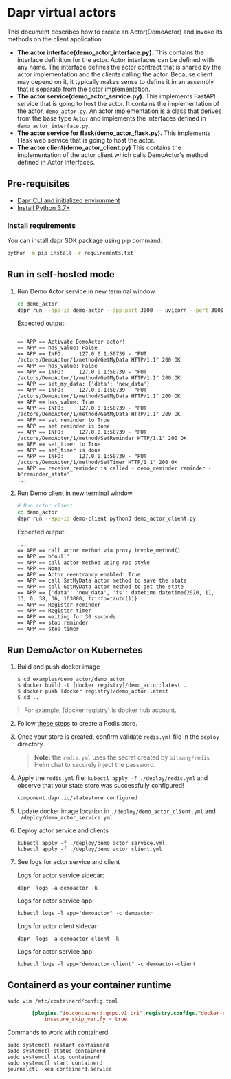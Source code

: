 # Dapr virtual actors

This document describes how to create an Actor(DemoActor) and invoke its methods on the client application.

- **The actor interface(demo_actor_interface.py).** This contains the interface definition for the actor. Actor interfaces can be defined with any name. The interface defines the actor contract that is shared by the actor implementation and the clients calling the actor. Because client may depend on it, it typically makes sense to define it in an assembly that is separate from the actor implementation.
- **The actor service(demo_actor_service.py).** This implements FastAPI service that is going to host the actor. It contains the implementation of the actor, `demo_actor.py`. An actor implementation is a class that derives from the base type `Actor` and implements the interfaces defined in `demo_actor_interface.py`.
- **The actor service for flask(demo_actor_flask.py).** This implements Flask web service that is going to host the actor.
- **The actor client(demo_actor_client.py)** This contains the implementation of the actor client which calls DemoActor's method defined in Actor Interfaces.

## Pre-requisites

- [Dapr CLI and initialized environment](https://docs.dapr.io/getting-started)
- [Install Python 3.7+](https://www.python.org/downloads/)

### Install requirements

You can install dapr SDK package using pip command:

<!-- STEP 
name: Install requirements
-->

```sh
python -m pip install -r requirements.txt
```

<!-- END_STEP -->

## Run in self-hosted mode

<!-- STEP
name: Actor Service
background: true
sleep: 5
expected_stdout_lines:
  - '== APP == Activate DemoActor actor!'
  - '== APP == has_value: False'
  - '== APP == has_value: False'
  - "== APP == set_my_data: {'data': 'new_data'}"
  - '== APP == has_value: True'
  - '== APP == set reminder to True'
  - '== APP == set reminder is done'
  - '== APP == set_timer to True'
  - '== APP == set_timer is done'
  - "== APP == receive_reminder is called - demo_reminder reminder - b'reminder_state'"
-->

1. Run Demo Actor service in new terminal window


   ```bash
   cd demo_actor
   dapr run --app-id demo-actor --app-port 3000 -- uvicorn --port 3000 demo_actor_service:app
   ```

   Expected output:
   ```
   ...
   == APP == Activate DemoActor actor!
   == APP == has_value: False
   == APP == INFO:     127.0.0.1:50739 - "PUT /actors/DemoActor/1/method/GetMyData HTTP/1.1" 200 OK
   == APP == has_value: False
   == APP == INFO:     127.0.0.1:50739 - "PUT /actors/DemoActor/1/method/GetMyData HTTP/1.1" 200 OK
   == APP == set_my_data: {'data': 'new_data'}
   == APP == INFO:     127.0.0.1:50739 - "PUT /actors/DemoActor/1/method/SetMyData HTTP/1.1" 200 OK
   == APP == has_value: True
   == APP == INFO:     127.0.0.1:50739 - "PUT /actors/DemoActor/1/method/GetMyData HTTP/1.1" 200 OK
   == APP == set reminder to True
   == APP == set reminder is done
   == APP == INFO:     127.0.0.1:50739 - "PUT /actors/DemoActor/1/method/SetReminder HTTP/1.1" 200 OK
   == APP == set_timer to True
   == APP == set_timer is done
   == APP == INFO:     127.0.0.1:50739 - "PUT /actors/DemoActor/1/method/SetTimer HTTP/1.1" 200 OK
   == APP == receive_reminder is called - demo_reminder reminder - b'reminder_state'
   ...
   ```

<!-- END_STEP -->

<!-- STEP
name: Actor Client
background: true
expected_stdout_lines:
  - '== APP == call actor method via proxy.invoke_method()'
  - "== APP == b'null'"
  - '== APP == call actor method using rpc style'
  - '== APP == None'
  - "== APP == Actor reentrancy enabled: b'true'"
  - '== APP == call SetMyData actor method to save the state'
  - '== APP == call GetMyData actor method to get the state'
  - '== APP == Register reminder'
  - '== APP == Register timer'
  - '== APP == waiting for 30 seconds'
  - '== APP == stop reminder'
  - '== APP == stop timer'
-->

2. Run Demo client in new terminal window


   ```bash
   # Run actor client
   cd demo_actor
   dapr run --app-id demo-client python3 demo_actor_client.py
   ```

   Expected output:
   ```
   ...
   == APP == call actor method via proxy.invoke_method()
   == APP == b'null'
   == APP == call actor method using rpc style
   == APP == None
   == APP == Actor reentrancy enabled: True
   == APP == call SetMyData actor method to save the state
   == APP == call GetMyData actor method to get the state
   == APP == {'data': 'new_data', 'ts': datetime.datetime(2020, 11, 13, 0, 38, 36, 163000, tzinfo=tzutc())}
   == APP == Register reminder
   == APP == Register timer
   == APP == waiting for 30 seconds
   == APP == stop reminder
   == APP == stop timer
   ```

<!-- END_STEP -->

## Run DemoActor on Kubernetes

1. Build and push docker image

   ```
   $ cd examples/demo_actor/demo_actor
   $ docker build -t [docker registry]/demo_actor:latest .
   $ docker push [docker registry]/demo_actor:latest
   $ cd ..
   ```

> For example, [docker registry] is docker hub account.

2. Follow [these steps](https://docs.dapr.io/getting-started/tutorials/configure-state-pubsub/#step-1-create-a-redis-store) to create a Redis store.

3. Once your store is created,  confirm validate `redis.yml` file in the `deploy` directory. 
    > **Note:** the `redis.yml` uses the secret created by `bitmany/redis` Helm chat to securely inject the password.

4. Apply the `redis.yml` file: `kubectl apply -f ./deploy/redis.yml` and observe that your state store was successfully configured!

   ```bash
   component.dapr.io/statestore configured
   ```

5. Update docker image location in `./deploy/demo_actor_client.yml` and `./deploy/demo_actor_service.yml`

6. Deploy actor service and clients

   ```
   kubectl apply -f ./deploy/demo_actor_service.yml
   kubectl apply -f ./deploy/demo_actor_client.yml
   ```

7. See logs for actor service and client

   Logs for actor service sidecar:
   ```
   dapr  logs -a demoactor -k
   ```
   
   Logs for actor service app:
   ```
   kubectl logs -l app="demoactor" -c demoactor
   ```
   
   Logs for actor client sidecar:
   ```
   dapr  logs -a demoactor-client -k
   ```
   
   Logs for actor service app:
   ```
   kubectl logs -l app="demoactor-client" -c demoactor-client
   ```

## Containerd as your container runtime

```shell
sudo vim /etc/containerd/config.toml
```

```toml
        [plugins."io.containerd.grpc.v1.cri".registry.configs."docker-registry.docker-registry.svc.cluster.local:5000".tls]
            insecure_skip_verify = true
```

Commands to work with containerd.

```shell
sudo systemctl restart containerd
sudo systemctl status containerd
sudo systemctl stop containerd
sudo systemctl start containerd
journalctl -xeu containerd.service
```
